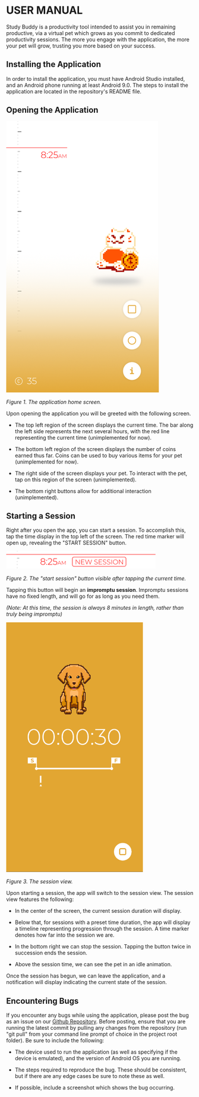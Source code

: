 # USER MANUAL

Study Buddy is a productivity tool intended to assist you in remaining productive, via a virtual pet which grows as you commit to dedicated productivity sessions. The more you engage with the application, the more your pet will grow, trusting you more based on your success.


## Installing the Application

In order to install the application, you must have Android Studio installed, and an Android phone running at least Android 9.0. The steps to install the application are located in the repository's README file.

## Opening the Application
![Study Buddy home screen](manual_resources/home_screen.PNG)

*Figure 1. The application home screen.*

Upon opening the application you will be greeted with the following screen.

- The top left region of the screen displays the current time. The bar along the left side represents the next several hours, with the red line representing the current time (unimplemented for now).

- The bottom left region of the screen displays the number of coins earned thus far. Coins can be used to buy various items for your pet (unimplemented for now).

- The right side of the screen displays your pet. To interact with the pet, tap on this region of the screen (unimplemented).

- The bottom right buttons allow for additional interaction (unimplemented).

## Starting a Session

Right after you open the app, you can start a session. To accomplish this, tap the time display in the top left of the screen. The red time marker will open up, revealing the "START SESSION" button.

![START SESSION button revealed next to current time](manual_resources/start_session.PNG)

*Figure 2. The "start session" button visible after tapping the current time.*

Tapping this button will begin an **impromptu session**. Impromptu sessions have no fixed length, and will go for as long as you need them.

*(Note: At this time, the session is always 8 minutes in length, rather than truly being impromptu)*

![Application as seen from Session View](manual_resources/session_view.PNG)

*Figure 3. The session view.*

Upon starting a session, the app will switch to the session view. The session view features the following:

- In the center of the screen, the current session duration will display.

- Below that, for sessions with a preset time duration, the app will display a timeline representing progression through the session. A time marker denotes how far into the session we are.

- In the bottom right we can stop the session. Tapping the button twice in succession ends the session.

- Above the session time, we can see the pet in an idle animation.

Once the session has begun, we can leave the application, and a notification will display indicating the current state of the session.

## Encountering Bugs

If you encounter any bugs while using the application, please post the bug as an issue on our [Github Repository](https://github.com/haciim/study_buddy_2020). Before posting, ensure that you are running the latest commit by pulling any changes from the repository (run "git pull" from your command line prompt of choice in the project root folder). Be sure to include the following:

- The device used to run the application (as well as specifying if the device is emulated), and the version of Android OS you are running.

- The steps required to reproduce the bug. These should be consistent, but if there are any edge cases be sure to note these as well.

- If possible, include a screenshot which shows the bug occurring.